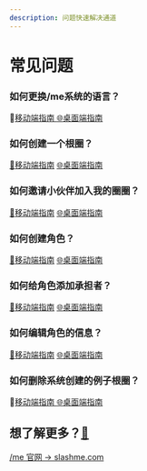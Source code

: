 ```yaml
---
description: 问题快速解决通道
---
```


# 常见问题

### **如何更换/me系统的语言？**

 📲[移动端指南 ](wo-xie-gang-app/12.-geng-duo-she-zhi.md#ru-he-geng-huan-me-xi-tong-de-yu-yan)       [🌐](https://emojipedia.org/globe-with-meridians/)[桌面端指南](xiao-qiao-men/6.6-geng-gai-xi-tong-yu-yan.md#wang-ye-duan-geng-huan-yu-yan-she-zhi)

### 如何创建一个根圈？

[📲](https://emojipedia.org/mobile-phone-with-rightwards-arrow-at-left/)[移动端指南](gen-quan-zi/)        [🌐](https://emojipedia.org/globe-with-meridians/)[桌面端指南](gen-quan-zi/chuang-jian-gen-quan-zi.md)

### 如何邀请小伙伴加入我的圈圈？

[📲](https://emojipedia.org/mobile-phone-with-rightwards-arrow-at-left/)[移动端指南](wo-xie-gang-app/quan-quan-yao-qing-huo-ban.md)        [🌐](https://emojipedia.org/globe-with-meridians/)[桌面端指南](gen-quan-zi/yao-qing-huo-ban-jia-ru-quan-zi.md)

### 如何创建角色？

[📲](https://emojipedia.org/mobile-phone-with-rightwards-arrow-at-left/)[移动端指南](wo-xie-gang-app/guan-li-ge-ren-jiao-se.md)        [🌐](https://emojipedia.org/globe-with-meridians/)[桌面端指南](shi-yong-shou-ce/tian-jia-jiao-se-huo-quan-zi.md)

### 如何给角色添加承担者？

[📲](https://emojipedia.org/mobile-phone-with-rightwards-arrow-at-left/)[移动端指南](wo-xie-gang-app/jiao-se-tian-jia-cheng-dan-zhe.md)        [🌐](https://emojipedia.org/globe-with-meridians/)[桌面端指南](shi-yong-shou-ce/yao-qing-huo-ban-cheng-dan-jiao-se.md)

### 如何编辑角色的信息？

[📲](https://emojipedia.org/mobile-phone-with-rightwards-arrow-at-left/)[移动端指南](wo-xie-gang-app/quan-quan.md#gei-zi-ji-de-jiao-se-huan-ming-zi)        [🌐](https://emojipedia.org/globe-with-meridians/)[桌面端指南](shi-yong-shou-ce/jiao-se-yu-quan-zi-de-she-zhi-yu-die-dai.md#jiao-se-ji-ben-xin-xi-she-zhi)

### 如何删除系统创建的例子根圈？

📲[移动端指南 ](wo-xie-gang-app/quan-quan.md#shan-chu-gen-quan)       [🌐](https://emojipedia.org/globe-with-meridians/)[桌面端指南](gen-quan-zi/ru-he-shan-chu-gen-quan-zi.md)

## **想了解更多？**[**💓**](https://emojipedia.org/beating-heart/)

[/me 官网 -&gt; slashme.com](https://www.slashme.com/)

